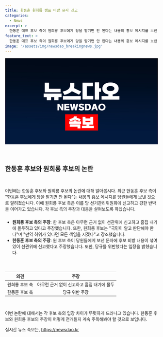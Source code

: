 ```yaml
---
title: 한동훈 원희룡 캠프 비방 문자 신고
categories:
  - News
excerpt: >
  한동훈 대표 후보 측이 원희룡 후보에게 당을 맡기면 안 된다는 내용의 홍보 메시지를 보낸 것에 대해, 원희룡 후보측은 이를 당 선거관리위원회에 신고했다. 원 후보는 국민에게 전달한 것 뿐이라며 허위가 있다면 책임지겠다고 맞받았으며, 한 후보 측은 원 후보 측이 당규를 위반했다는 입장이다. 원 팀캠프 고종원 부대변인은 한 후보 측은 아무런 근거없이 선관위에 신고하고 흠집 내기에 몰두하고 있다며 반박했다. 원 후보는 국민이 알고 판단해야 한다며 만약 허위가 있다면 모든 책임을 지겠다고 강조했다.
feature_text: >
  한동훈 대표 후보 측이 원희룡 후보에게 당을 맡기면 안 된다는 내용의 홍보 메시지를 보낸 것에 대해, 원희룡 후보측은 이를 당 선거관리위원회에 신고했다. 원 후보는 국민에게 전달한 것 뿐이라며 허위가 있다면 책임지겠다고 맞받았으며, 한 후보 측은 원 후보 측이 당규를 위반했다는 입장이다. 원 팀캠프 고종원 부대변인은 한 후보 측은 아무런 근거없이 선관위에 신고하고 흠집 내기에 몰두하고 있다며 반박했다. 원 후보는 국민이 알고 판단해야 한다며 만약 허위가 있다면 모든 책임을 지겠다고 강조했다.
image: '/assets/img/newsdao_breakingnews.jpg'
---
```


<p><img src="/assets/img/newsdao_breakingnews.jpg" alt="bookingtag 속보" /></p>

<p data-ke-size="size16">&nbsp;</p>

<h2 data-ke-size="size26">한동훈 후보와 원희룡 후보의 논란</h2>

<p data-ke-size="size16">&nbsp;</p>

<p>이번에는 한동훈 후보와 원희룡 후보의 논란에 대해 알아봅시다. 최근 한동훈 후보 측이 "한동훈 후보에게 당을 맡기면 안 된다"는 내용의 홍보 메시지를 당원들에게 보낸 것으로 알려졌습니다. 이에 원희룡 후보 측은 이를 당 선거관리위원회에 신고하고 강한 반박을 이어가고 있습니다. 각 후보 측의 주장과 대응을 살펴보도록 하겠습니다.</p>

<h3></h3>

<ul>
<li><b>원희룡 후보 측의 주장</b>: 한 후보 측은 아무런 근거 없이 선관위에 신고하고 흠집 내기에 몰두하고 있다고 주장했습니다. 또한, 원희룡 후보는 "국민이 알고 판단해야 한다"며 "만약 허위가 있다면 모든 책임을 지겠다"고 강조했습니다.</li>
<li><b>한동훈 후보 측의 주장</b>: 원 후보 측이 당원들에게 보낸 문자에 후보 비방 내용이 섞여 있어 선관위에 신고했다고 주장했습니다. 또한, 당규를 위반했다는 입장을 밝혔습니다.</li>
</ul>

<p data-ke-size="size16">&nbsp;</p>

<h3></h3>

<table>
<thead>
<tr>
<th style="text-align: center;">의견</th>
<th style="text-align: center;">주장</th>
</tr>
</thead>
<tbody>
<tr>
<td style="text-align: center;">원희룡 후보 측</td>
<td style="text-align: center;">아무런 근거 없이 신고하고 흠집 내기에 몰두</td>
</tr>
<tr>
<td style="text-align: center;">한동훈 후보 측</td>
<td style="text-align: center;">당규 위반 주장</td>
</tr>
</tbody>
</table>

<p data-ke-size="size16">&nbsp;</p>

<p>이번 논란에 대해서는 각 후보 측의 입장 차이가 뚜렷하게 드러나고 있습니다. 한동훈 후보와 원희룡 후보의 주장이 어떻게 전개될지 계속 주목해봐야 할 것으로 보입니다.</p>
실시간 뉴스 속보는, <a href="https://newsdao.kr" rel="dofollow">https://newsdao.kr</a>


